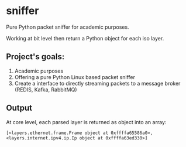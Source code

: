 # sniffer

Pure Python packet sniffer for academic purposes.

Working at bit level then return a Python object for each iso layer.

## Project's goals:
1) Academic purposes
2) Offering a pure Python Linux based packet sniffer
3) Create a interface to directly streaming packets to a message broker (REDIS, Kafka, RabbitMQ) 

## Output
At core level, each parsed layer is returned as object into an array:

```
[<layers.ethernet.frame.Frame object at 0xffffa65586a0>, <layers.internet.ipv4.ip.Ip object at 0xffffa63ed330>]
```

